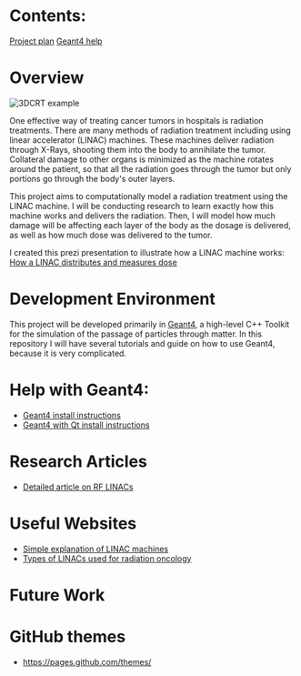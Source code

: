 # Contents:

[Project plan](project_plan.md)
[Geant4 help](Geant4-help.md)

# Overview

![3DCRT example]()

One effective way of treating cancer tumors in hospitals is radiation treatments. There are many methods of radiation treatment including using linear accelerator (LINAC) machines. These machines deliver radiation through X-Rays, shooting them into the body to annihilate the tumor. Collateral damage to other organs is minimized as the machine rotates around the patient, so that all the radiation goes through the tumor but only portions go through the body's outer layers.

This project aims to computationally model a radiation treatment using the LINAC machine. I will be conducting research to learn exactly how this machine works and delivers the radiation. Then, I will model how much damage will be affecting each layer of the body as the dosage is delivered, as well as how much dose was delivered to the tumor.

I created this prezi presentation to illustrate how a LINAC machine works:
[How a LINAC distributes and measures dose](https://prezi.com/view/LCqqiqkJdII7mVcUly4L/)

# Development Environment

This project will be developed primarily in [Geant4](https://geant4.web.cern.ch/), a high-level C++ Toolkit for the simulation of the passage of particles through matter. In this repository I will have several tutorials and guide on how to use Geant4, because it is very complicated. 

# Help with Geant4:

* [Geant4 install instructions](Geant4-install-instructions.md)
* [Geant4 with Qt install instructions](Geant4-Qt-install-instructions.md)

# Research Articles

- [Detailed article on RF LINACs](https://cds.cern.ch/record/1982425/files/295-329%20Vretenar.pdf)

# Useful Websites

- [Simple explanation of LINAC machines](https://www.radiologyinfo.org/en/info/linac)
- [Types of LINACs used for radiation oncology](https://www.oncologysystems.com/resources/linear-accelerator-guides)

# Future Work


# GitHub themes
- https://pages.github.com/themes/ 
